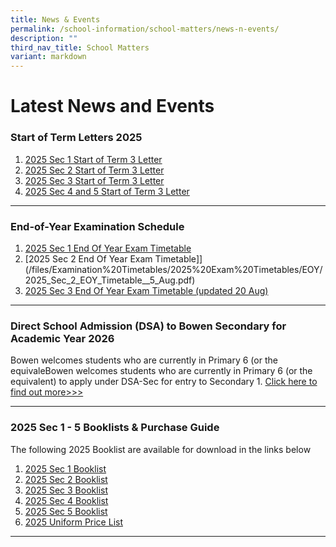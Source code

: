 ```yaml
---
title: News & Events
permalink: /school-information/school-matters/news-n-events/
description: ""
third_nav_title: School Matters
variant: markdown
---
```

# Latest News and Events


### Start of Term Letters 2025

1. [2025 Sec 1 Start of Term 3 Letter](/files/Level%20Matters/S1/2025_Sec_1_Start_of_Term_3_Letter_Final.pdf)
2. [2025 Sec 2 Start of Term 3 Letter](/files/Level%20Matters/S2/2025_Sec_2_Start_of_Term_3_Letter_V2.pdf)
3. [2025 Sec 3 Start of Term 3 Letter](/files/Level%20Matters/S3/2025_Sec_3_Start_of_Term_3_Letter_Final.pdf)
4. [2025 Sec 4 and 5 Start of Term 3 Letter](/files/Level%20Matters/S4n5/2025_Sec_4n5_Start_of_Term_3_Letter_Final.pdf)

<hr>

### End-of-Year Examination Schedule

1. [2025 Sec 1 End Of Year Exam Timetable](/files/Examination%20Timetables/2025%20Exam%20Timetables/EOY/2025_Sec_1_EOY_Timetable_5_Aug.pdf)
2. [2025 Sec 2 End Of Year Exam Timetable]](/files/Examination%20Timetables/2025%20Exam%20Timetables/EOY/2025_Sec_2_EOY_Timetable__5_Aug.pdf)
3. [2025 Sec 3 End Of Year Exam Timetable (updated 20 Aug)](/files/Examination%20Timetables/2025%20Exam%20Timetables/EOY/2025_Sec_3_EOY_Timetable_Rev_1.pdf)

<hr>

### Direct School Admission (DSA) to Bowen Secondary for Academic Year 2026
Bowen welcomes students who are currently in Primary 6 (or the equivaleBowen welcomes students who are currently in Primary 6 (or the equivalent) to apply under DSA-Sec for entry to Secondary 1.
[Click here to find out more&gt;&gt;&gt;](/signature-programmes/direct-school-admission-1/)

<hr>

### 2025 Sec 1 - 5 Booklists &amp; Purchase Guide

The following 2025 Booklist are available for download in the links below
1. [2025 Sec 1 Booklist](/files/Book%20Lists/2025/S1_Booklist_2025.pdf)
2. [2025 Sec 2 Booklist](/files/Book%20Lists/2025/S2_Booklist_2025.pdf)
3. [2025 Sec 3 Booklist](/files/Book%20Lists/2025/S3_Booklist_2025.pdf)
4. [2025 Sec 4 Booklist](/files/Book%20Lists/2025/S4_Booklist_2025.pdf)
5. [2025 Sec 5 Booklist](/files/Book%20Lists/2025/S5_Booklist_2025.pdf)
6. [2025 Uniform Price List](/files/Book%20Lists/2025/Bowen_Sec_Uniform_Price_List.pdf)



<hr>